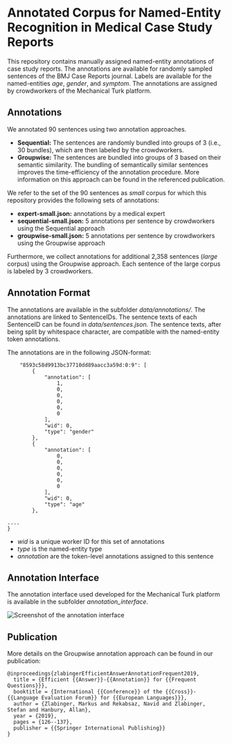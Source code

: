 # Annotated Corpus for Named-Entity Recognition in Medical Case Study Reports
This repository contains manually assigned named-entity annotations of case study reports. The annotations are available for randomly sampled sentences of the BMJ Case Reports journal. Labels are available for the named-entities *age*, *gender*, and *symptom*.  The annotations are assigned by crowdworkers of the Mechanical Turk platform. 



## Annotations

We annotated 90 sentences using two annotation approaches.

- **Sequential:** The sentences are randomly bundled into groups of 3 (i.e., 30 bundles), which are then labeled by the crowdworkers.
- **Groupwise:** The sentences are bundled into groups of 3 based on their semantic similarity. The bundling of semantically similar sentences improves the time-efficiency of the annotation procedure. More information on this approach can be found in the referenced publication.

We refer to the set of the 90 sentences as *small* corpus for which this repository provides the following sets of annotations:

 - **expert-small.json:** annotations by a medical expert
 - **sequential-small.json:** 5 annotations per sentence by crowdworkers using the Sequential approach
 - **groupwise-small.json:** 5 annotations per sentence by crowdworkers using the Groupwise approach

Furthermore, we collect annotations for additional  2,358 sentences (*large* corpus) using the Groupwise approach. Each sentence of the large corpus is labeled by 3 crowdworkers.

## Annotation Format

The annotations are available in the subfolder *data/annotations/*.  The annotations are linked to SentenceIDs. The sentence texts of each SentenceID can be found in *data/sentences.json*. The sentence texts, after being split by whitespace character, are compatible with the named-entity token annotations.

The annotations are in the following JSON-format:  
```  
    "8593c58d9913bc37710dd89aacc3a59d:0:9": [
        {
            "annotation": [
                1,
                0,
                0,
                0,
                0,
                0
            ],
            "wid": 0,
            "type": "gender"
        },
        {
            "annotation": [
                0,
                0,
                0,
                0,
                0,
                0
            ],
            "wid": 0,
            "type": "age"
        },

....   
}
```  

- *wid* is a unique worker ID for this set of annotations
- *type* is the named-entity type
- *annotation* are the token-level annotations assigned to this sentence

## Annotation Interface
The annotation interface used developed for the Mechanical Turk platform is available in the subfolder *annotation_interface*. 

![Screenshot of the annotation interface](https://github.com/Markus-Zlabinger/casereports/annotation_interface/screenshot.jpg)

## Publication  
More details on the Groupwise annotation approach can be found in our publication:
```  
@inproceedings{zlabingerEfficientAnswerAnnotationFrequent2019,
  title = {Efficient {{Answer}}-{{Annotation}} for {{Frequent Questions}}},
  booktitle = {International {{Conference}} of the {{Cross}}-{{Language Evaluation Forum}} for {{European Languages}}},
  author = {Zlabinger, Markus and Rekabsaz, Navid and Zlabinger, Stefan and Hanbury, Allan},
  year = {2019},
  pages = {126--137},
  publisher = {{Springer International Publishing}}
}
```